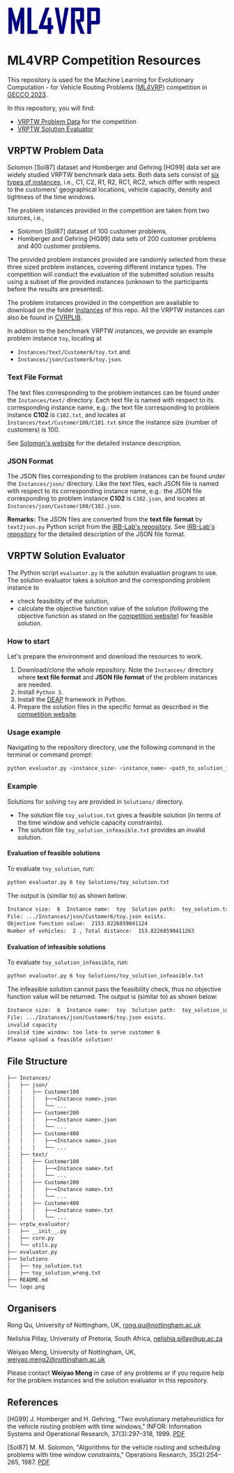 <img src="logo.png" alt="ML4VRP Logo" width="215">

# ML4VRP Competition Resources

This repository is used for the Machine Learning for Evolutionary Computation - for Vehicle Routing Problems ([ML4VRP](https://sites.google.com/view/ml4vrp)) competition in [GECCO 2023](https://gecco-2023.sigevo.org/Call-for-Competition-Entries). 

<!--This competition aims to serve as a vehicle to bring together the latest developments of machine learning-assisted evolutionary computation for vehicle routing problems (VRPs). The focus of this competition is on solving VRP with Time Window constraints (VRPTW). 

Participants must submit descriptions of the developed algorithms and the produced solutions for the corresponding VRPTW instances. Submissions of the produced solutions for the corresponding VRPTW instances will be evaluated on randomly selected instances from the provided VRPTW instances with an evaluator. The most widely adapted evaluation function, i.e. to minimise the number of vehicles and total travel distance, is used to determine the best machine learning assisted evolutionary algorithms for solving VRPs. The algorithms which produced the best average fitness for solving VRPs will receive the highest score. -->

In this repository, you will find:
- [VRPTW Problem Data](#vrps) for the competition
- [VRPTW Solution Evaluator](#api)

## <a id='vrps'>VRPTW Problem Data </a>
Solomon [Sol87] dataset and Homberger and Gehring [HG99] data set are widely studied VRPTW benchmark data sets. Both data sets consist of [six types of instances](http://web.cba.neu.edu/~msolomon/problems.htm), i.e., C1, C2, R1, R2, RC1, RC2, which differ with respect to the customers’ geographical locations, vehicle capacity, density and tightness of the time windows. 

The problem instances provided in the competition are taken from two sources, i.e., 
- Solomon [Sol87] dataset of 100 customer problems,
- Homberger and Gehring [HG99] data sets of 200 customer problems and 400 customer problems.

The provided problem instances provided are randomly selected from these three sized problem instances, covering different instance types. The competition will conduct the evaluation of the submitted solution results using a subset of the provided instances (unknown to the participants before the results are presented). 

The problem instances provided in the competition are available to download on the folder [Instances](https://github.com/ML4VRP2023/ML4VRP2023/tree/main/Instances) of this repo. All the VRPTW instances can also be found in [CVRPLIB](http://vrp.galgos.inf.puc-rio.br/index.php/en/). 

In addition to the benchmark VRPTW instances, we provide an example problem instance `toy`, locating at 
- `Instances/text/Customer6/toy.txt` and 
- `Instances/json/Customer6/toy.json`. 

### Text File Format
The text files corresponding to the problem instances can be found under the `Instances/text/` directory. Each text file is named with respect to its corresponding instance name, e.g.: the text file corresponding to problem instance **C102** is `C102.txt`, and locates at `Instances/text/Customer100/C101.txt` since the instance size (number of customers) is 100.

See [Solomon's website](http://web.cba.neu.edu/~msolomon/problems.htm) for the detailed instance description. 

<!--Below is a description of the format of the text file that defines each problem instance (assuming 100 customers).

```
<Instance name>
<empty line>
VEHICLE
NUMBER     CAPACITY
  K           Q
<empty line>
CUSTOMER
CUST NO.  XCOORD.   YCOORD.    DEMAND   READY TIME  DUE DATE   SERVICE TIME
<empty line>
    0       x0        y1         q0         e0          l0            s0
    1       x1        y2         q1         e1          l1            s1
  ...      ...       ...        ...        ...         ...           ...
  100     x100      y100       q100       e100        l100          s100
```
-->

### JSON Format
The JSON files corresponding to the problem instances can be found under the `Instances/json/` directory. Like the text files, each JSON file is named with respect to its corresponding instance name, e.g.: the JSON file corresponding to problem instance **C102** is `C102.json`, and locates at `Instances/json/Customer100/C102.json`. 

**Remarks:**
The JSON files are converted from the **text file format** by `text2json.py` Python script from the [iRB-Lab's repository](https://github.com/iRB-Lab/py-ga-VRPTW). See [iRB-Lab's repository](https://github.com/iRB-Lab/py-ga-VRPTW#json-format) for the detailed description of the JSON file format. 

## <a id='api'>VRPTW Solution Evaluator </a>
<!--http://dimacs.rutgers.edu/files/8516/3848/0275/VRPTW_Competition_Rules.pdf
https://github.com/iRB-Lab/py-ga-VRPTW-->

The Python script `evaluator.py` is the solution evaluation program to use. The solution evaluator takes a solution and the corresponding problem instance to
- check feasibility of the solution,
- calculate the objective function value of the solution (following the objective function as stated on the [competition website](https://sites.google.com/view/ml4vrp#h.8tn33nmddfdh)) for feasible solution.

### How to start
Let's prepare the environment and download the resources to work.
1. Download/clone the whole repository. Note the `Instances/` directory where **text file format** and **JSON file format** of the problem instances are needed.
2. Install `Python 3`.
3. Install the [DEAP](https://github.com/deap/deap) framework in Python.
4. Prepare the solution files in the specific format as described in the [competition website](https://sites.google.com/view/ml4vrp#h.j2mwimqjm1ge).

### Usage example
Navigating to the repository directory, use the following command in the terminal or command prompt:
```sh
python evaluator.py <instance_size> <instance_name> <path_to_solution_file>
```

### Example
Solutions for solving `toy` are provided in `Solutions/` directory. 
- The solution file `toy_solution.txt` gives a feasible solution (in terms of the time window and vehicle capacity constraints).
- The solution file `toy_solution_infeasible.txt` provides an invalid solution. 

#### Evaluation of feasible solutions
To evaluate `toy_solution`, run:
```sh
python evaluator.py 6 toy Solutions/toy_solution.txt
```
The output is (similar to) as shown below:
```sh
Instance size:  6  Instance name:  toy  Solution path:  toy_solution.txt
File: .../Instances/json/Customer6/toy.json exists.
Objective function value:  2153.8226859041124
Number of vehicles:  2 , Total distance:  153.82268590411263
```
#### Evaluation of infeasible solutions
To evaluate `toy_solution_infeasible`, run:
```sh
python evaluator.py 6 toy Solutions/toy_solution_infeasible.txt
```
The infeasible solution cannot pass the feasibility check, thus no objective function value will be returned. The output is (similar to) as shown below:
```sh
Instance size:  6  Instance name:  toy  Solution path:  toy_solution_infeasible.txt
File: .../Instances/json/Customer6/toy.json exists.
invalid capacity
invalid time window: too late to serve customer 6
Please upload a feasible solution!
```
## File Structure
```
├── Instances/
│   ├── json/
│   │   ├── Customer100
│   │   │   ├──<Instance name>.json
│   │   │   └── ...
│   │   ├── Customer200
│   │   │   ├──<Instance name>.json
│   │   │   └── ...
│   │   ├── Customer400
│   │   │   ├──<Instance name>.json
│   │   │   └── ...
│   ├── text/
│   │   ├── Customer100
│   │   │   ├──<Instance name>.txt
│   │   │   └── ...
│   │   ├── Customer200
│   │   │   ├──<Instance name>.txt
│   │   │   └── ...
│   │   ├── Customer400
│   │   │   ├──<Instance name>.txt
│   │   │   └── ...
├── vrptw_evaluator/
│   ├── __init__.py
│   ├── core.py
│   └── utils.py
├── evaluator.py
├── Solutions
│   ├── toy_solution.txt
│   ├── toy_solution_wrong.txt
├── README.md
└── logo.png
```

## Organisers
Rong Qu,         University of Nottingham, UK, rong.qu@nottingham.ac.uk

Nelishia Pillay, University of Pretoria, South Africa, nelishia.pillay@up.ac.za

Weiyao Meng, University of Nottingham, UK, weiyao.meng2@nottingham.ac.uk

Please contact **Weiyao Meng** in case of any problems or if you require help for the problem instances and the solution evaluator in this repository.

## References
[HG99] J. Homberger and H. Gehring, "Two evolutionary metaheuristics for the vehicle routing problem with time windows," INFOR: Information Systems and Operational Research, 37(3):297–318, 1999. [PDF](https://citeseerx.ist.psu.edu/document?repid=rep1&type=pdf&doi=a34e12bf0a30deb56233c26d82a0979987bb6ce4)

[Sol87] M. M. Solomon, "Algorithms for the vehicle routing and scheduling problems with time window constraints," Operations Research, 35(2):254–265, 1987. [PDF](https://www.jstor.org/stable/pdf/170697.pdf?casa_token=ltF2XRa2-nAAAAAA:OV4ClhhdAM_ds_p3-XIzKaz3hDYb9Jy2yHa7-jniGyYLzy2Rg2JC1b-ope2_gtsoQ1eOfFcgeTvtFmGZdPWDACEySwlfASLdRl-mhJRQE4f_6Kc5jJRnYg)